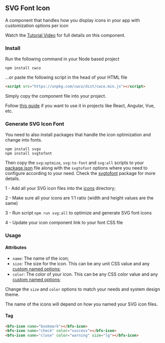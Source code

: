 ## SVG Font Icon 

A component that handles how you display icons in your app with customization options per icon

Watch the [Tutorial Video]() for full details on this component.

### Install

Run the following command in your Node based project

```
npm install cwco
```

...or paste the following script in the head of your HTML file

```html 
<script src="https://unpkg.com/cwco/dist/cwco.min.js"></script>
```

Simply copy the component file into your project.

Follow [this guide](https://cwco.io/documentation/getting-started) if you want to use it in projects like React, Angular, Vue, etc.

### Generate SVG Icon Font

You need to also install packages that handle the icon optimization and change into fonts.

```
npm install svgo
npm install svgtofont
```

Then copy the  `svg:optmize`, `svg:to-font` and `svg:all` scripts to your [package.json]() file along with the
`svgtofont` options where you need to configure according to your need. Check the [svgtofont](https://www.npmjs.com/package/svgtofont)
package for more details.

1 - Add all your SVG icon files into the [icons]() directory;

2 - Make sure all your icons are 1:1 ratio (width and height values are the same)

3 - Run script `npm run svg:all` to optimize and generate SVG font icons

4 - Update your icon component link to your font CSS file

### Usage

#### Attributes

- `name`: The name of the icon;
- `size`: The size for the icon. This can be any unit CSS value and any [custom named options]();
- `color`: The color of your icon. This can be any CSS color value and any [custom named options]();

Change the `size` and `color` options to match your needs and system design theme.

The name of the icons will depend on how you named your SVG icon files.

#### Tag

```html
<bfs-icon name="bookmark"></bfs-icon>
<bfs-icon name="check" color="success"></bfs-icon>
<bfs-icon name="close" color="warning" size="lg"></bfs-icon>
```



